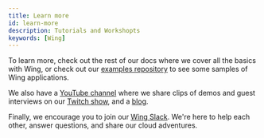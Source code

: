 ```yaml
---
title: Learn more
id: learn-more
description: Tutorials and Workshopts
keywords: [Wing]
---
```


To learn more, check out the rest of our docs where we cover all the basics with Wing, or check out our [examples repository](https://github.com/winglang/examples) to see some samples of Wing applications.

We also have a [YouTube channel](https://www.youtube.com/@winglangio) where we share clips of demos and guest interviews on our [Twitch show](https://www.twitch.tv/winglangio), and a [blog](https://docs.winglang.io/blog).

Finally, we encourage you to join our [Wing Slack](http://t.winglang.io/slack).
We're here to help each other, answer questions, and share our cloud adventures.
